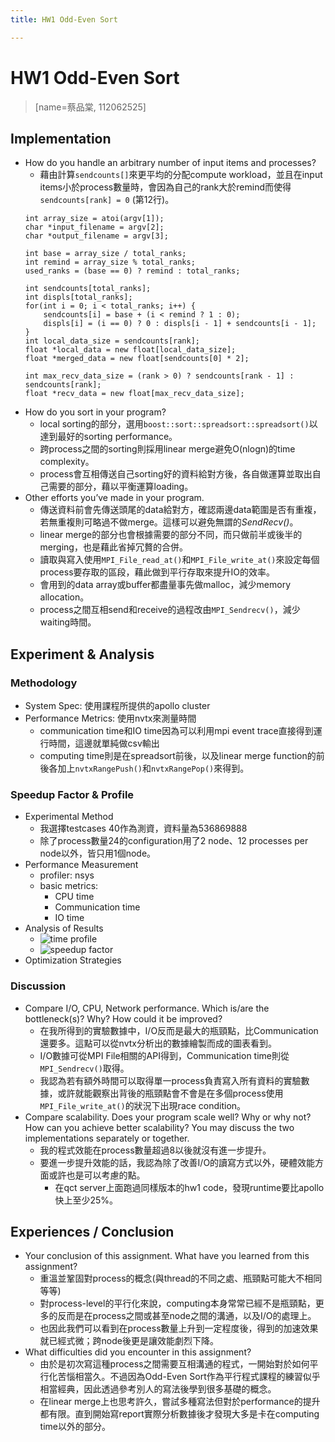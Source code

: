 ```yaml
---
title: HW1 Odd-Even Sort

---
```


# HW1 Odd-Even Sort
> [name=蔡品棠, 112062525]
## Implementation
* How do you handle an arbitrary number of input items and processes?
    * 藉由計算`sendcounts[]`來更平均的分配compute workload，並且在input items小於process數量時，會因為自己的rank大於remind而使得`sendcounts[rank] = 0` (第12行)。
    ```cpp=
    int array_size = atoi(argv[1]);
    char *input_filename = argv[2];
    char *output_filename = argv[3];

    int base = array_size / total_ranks;
    int remind = array_size % total_ranks;
    used_ranks = (base == 0) ? remind : total_ranks;

    int sendcounts[total_ranks];
    int displs[total_ranks];
    for(int i = 0; i < total_ranks; i++) {
        sendcounts[i] = base + (i < remind ? 1 : 0);
        displs[i] = (i == 0) ? 0 : displs[i - 1] + sendcounts[i - 1];
    }
    int local_data_size = sendcounts[rank];
    float *local_data = new float[local_data_size];
    float *merged_data = new float[sendcounts[0] * 2];

    int max_recv_data_size = (rank > 0) ? sendcounts[rank - 1] : sendcounts[rank];
    float *recv_data = new float[max_recv_data_size];
    ```
* How do you sort in your program?
    * local sorting的部分，選用`boost::sort::spreadsort::spreadsort()`以達到最好的sorting performance。
    * 跨process之間的sorting則採用linear merge避免O(nlogn)的time complexity。
    * process會互相傳送自己sorting好的資料給對方後，各自做運算並取出自己需要的部分，藉以平衡運算loading。
* Other efforts you’ve made in your program.
    * 傳送資料前會先傳送頭尾的data給對方，確認兩邊data範圍是否有重複，若無重複則可略過不做merge。這樣可以避免無謂的*SendRecv()*。
    * linear merge的部分也會根據需要的部分不同，而只做前半或後半的merging，也是藉此省掉冗贅的合併。
    * 讀取與寫入使用`MPI_File_read_at()`和`MPI_File_write_at()`來設定每個process要存取的區段，藉此做到平行存取來提升IO的效率。
    * 會用到的data array或buffer都盡量事先做malloc，減少memory allocation。
    * process之間互相send和receive的過程改由`MPI_Sendrecv()`，減少waiting時間。
## Experiment & Analysis
### Methodology
* System Spec: 使用課程所提供的apollo cluster
* Performance Metrics: 使用nvtx來測量時間
    * communication time和IO time因為可以利用mpi event trace直接得到運行時間，這邊就單純做csv輸出
    * computing time則是在spreadsort前後，以及linear merge function的前後各加上`nvtxRangePush()`和`nvtxRangePop()`來得到。

### Speedup Factor & Profile
* Experimental Method
    * 我選擇testcases 40作為測資，資料量為536869888
    * 除了process數量24的configuration用了2 node、12 processes per node以外，皆只用1個node。
* Performance Measurement
    * profiler: nsys
    * basic metrics:
        * CPU time
        * Communication time
        * IO time
* Analysis of Results
    * ![time profile](https://hackmd.io/_uploads/H1VLf9GZkx.png)
    * ![speedup factor](https://hackmd.io/_uploads/SykPz9G-Jg.png)
* Optimization Strategies

### Discussion
* Compare I/O, CPU, Network performance. Which is/are the bottleneck(s)? Why? How could it be improved?
    * 在我所得到的實驗數據中，I/O反而是最大的瓶頸點，比Communication還要多。這點可以從nvtx分析出的數據繪製而成的圖表看到。
    * I/O數據可從MPI File相關的API得到，Communication time則從`MPI_Sendrecv()`取得。
    * 我認為若有額外時間可以取得單一process負責寫入所有資料的實驗數據，或許就能觀察出背後的瓶頸點會不會是在多個process使用`MPI_File_write_at()`的狀況下出現race condition。
* Compare scalability. Does your program scale well? Why or why not? How can you achieve better scalability? You may discuss the two implementations separately or together.
    * 我的程式效能在process數量超過8以後就沒有進一步提升。
    * 要進一步提升效能的話，我認為除了改善I/O的讀寫方式以外，硬體效能方面或許也是可以考慮的點。
        * 在qct server上面跑過同樣版本的hw1 code，發現runtime要比apollo快上至少25%。

## Experiences / Conclusion
* Your conclusion of this assignment. What have you learned from this assignment?
    * 重溫並鞏固對process的概念(與thread的不同之處、瓶頸點可能大不相同等等)
    * 對process-level的平行化來說，computing本身常常已經不是瓶頸點，更多的反而是在process之間或甚至node之間的溝通，以及I/O的處理上。
    * 也因此我們可以看到在process數量上升到一定程度後，得到的加速效果就已經式微；跨node後更是讓效能劇烈下降。
* What difficulties did you encounter in this assignment?
    * 由於是初次寫這種process之間需要互相溝通的程式，一開始對於如何平行化苦惱相當久。不過因為Odd-Even Sort作為平行程式課程的練習似乎相當經典，因此透過參考別人的寫法後學到很多基礎的概念。
    * 在linear merge上也思考許久，嘗試多種寫法但對於performance的提升都有限。直到開始寫report實際分析數據後才發現大多是卡在computing time以外的部分。

